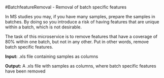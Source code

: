 #BatchfeatureRemoval - Removal of batch specific features

In MS studies you may, if you have many samples, prepare the samples in batches. By doing so you introduce a risk of having features that are unique within a batch, which is not desirable. 

The task of this microservice is to remove features that have a coverage of 80% within one batch, but not in any other. Put in other words, remove batch specific features.

**Input:** .xls file containing samples as columns

**Output:** A .xls file with samples as columns, where batch specific features have been removed
